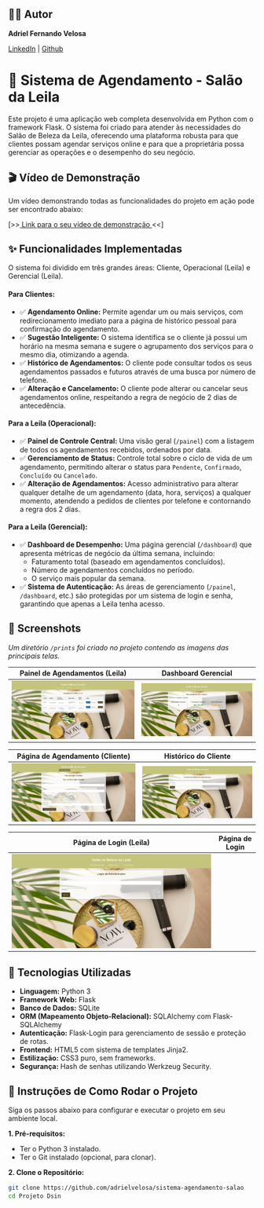 ## 👨‍💻 Autor

**Adriel Fernando Velosa**

[LinkedIn](https://www.linkedin.com/in/adrielvelosa/) | [Github](https://github.com/adrielvelosa)


# 💈 Sistema de Agendamento - Salão da Leila

Este projeto é uma aplicação web completa desenvolvida em Python com o framework Flask. O sistema foi criado para atender às necessidades do Salão de Beleza da Leila, oferecendo uma plataforma robusta para que clientes possam agendar serviços online e para que a proprietária possa gerenciar as operações e o desempenho do seu negócio.


## 🎬 Vídeo de Demonstração

Um vídeo demonstrando todas as funcionalidades do projeto em ação pode ser encontrado abaixo:

[>>[ Link para o seu vídeo de demonstração ](https://drive.google.com/file/d/1FoJgr5Vrz_KWW5QUg7nR-LBrRhRGuIYG/view?usp=sharing&t=14)<<] 



## ✨ Funcionalidades Implementadas

O sistema foi dividido em três grandes áreas: Cliente, Operacional (Leila) e Gerencial (Leila).

#### Para Clientes:
- ✅ **Agendamento Online:** Permite agendar um ou mais serviços, com redirecionamento imediato para a página de histórico pessoal para confirmação do agendamento.
- ✅ **Sugestão Inteligente:** O sistema identifica se o cliente já possui um horário na mesma semana e sugere o agrupamento dos serviços para o mesmo dia, otimizando a agenda.
- ✅ **Histórico de Agendamentos:** O cliente pode consultar todos os seus agendamentos passados e futuros através de uma busca por número de telefone.
- ✅ **Alteração e Cancelamento:** O cliente pode alterar ou cancelar seus agendamentos online, respeitando a regra de negócio de 2 dias de antecedência.

#### Para a Leila (Operacional):
- ✅ **Painel de Controle Central:** Uma visão geral (`/painel`) com a listagem de todos os agendamentos recebidos, ordenados por data.
- ✅ **Gerenciamento de Status:** Controle total sobre o ciclo de vida de um agendamento, permitindo alterar o status para `Pendente`, `Confirmado`, `Concluído` ou `Cancelado`.
- ✅ **Alteração de Agendamentos:** Acesso administrativo para alterar qualquer detalhe de um agendamento (data, hora, serviços) a qualquer momento, atendendo a pedidos de clientes por telefone e contornando a regra dos 2 dias.

#### Para a Leila (Gerencial):
- ✅ **Dashboard de Desempenho:** Uma página gerencial (`/dashboard`) que apresenta métricas de negócio da última semana, incluindo:
  - Faturamento total (baseado em agendamentos concluídos).
  - Número de agendamentos concluídos no período.
  - O serviço mais popular da semana.
- ✅ **Sistema de Autenticação:** As áreas de gerenciamento (`/painel`, `/dashboard`, etc.) são protegidas por um sistema de login e senha, garantindo que apenas a Leila tenha acesso.


## 📸 Screenshots

*Um diretório `/prints` foi criado no projeto contendo as imagens das principais telas.*

| Painel de Agendamentos (Leila) | Dashboard Gerencial |
| :---: | :---: |
| ![Painel de Agendamentos](prints/painel.png) | ![Dashboard Gerencial](prints/dashboard.png) |

| Página de Agendamento (Cliente) | Histórico do Cliente |
| :---: | :---: |
| ![Página de Agendamento](prints/agendamento.png) | ![Histórico do Cliente](prints/historico.png) |

| Página de Login (Leila) | Página de Login 
| :---: | :---: |
| ![Página de Login](prints/login.png)


## 🚀 Tecnologias Utilizadas

* **Linguagem:** Python 3
* **Framework Web:** Flask
* **Banco de Dados:** SQLite
* **ORM (Mapeamento Objeto-Relacional):** SQLAlchemy com Flask-SQLAlchemy
* **Autenticação:** Flask-Login para gerenciamento de sessão e proteção de rotas.
* **Frontend:** HTML5 com sistema de templates Jinja2.
* **Estilização:** CSS3 puro, sem frameworks.
* **Segurança:** Hash de senhas utilizando Werkzeug Security.


## 🔧 Instruções de Como Rodar o Projeto

Siga os passos abaixo para configurar e executar o projeto em seu ambiente local.

**1. Pré-requisitos:**
- Ter o Python 3 instalado.
- Ter o Git instalado (opcional, para clonar).

**2. Clone o Repositório:**
```bash
git clone https://github.com/adrielvelosa/sistema-agendamento-salao
cd Projeto Dsin
